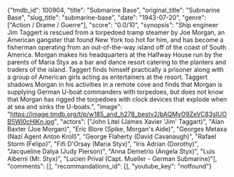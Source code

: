 {"tmdb_id": 100904, "title": "Submarine Base", "original_title": "Submarine Base", "slug_title": "submarine-base", "date": "1943-07-20", "genre": ["Action / Drame / Guerre"], "score": "0.0/10", "synopsis": "Ship engineer Jim Taggert is rescued from a torpedoed tramp steamer by Joe Morgan, an American gangster that found New York too hot for him, and has become a fisherman operating from an out-of-the-way island off of the coast of South America. Morgan makes his headquarters at the Halfway House run by the parents of Maria Styx as a bar and dance resort catering to the planters and traders of the island. Taggert finds himself practically a prisoner along with a group of American girls acting as entertainers at the resort. Taggert shadows Morgan in his activities in a remote cove and finds that Morgan is supplying German U-boat commanders with torpedoes, but does not know that Morgan has rigged the torpedoes with clock devices that explode when at sea and sinks the U-boats.", "image": "https://image.tmdb.org/t/p/w185_and_h278_bestv2/bAQMvO9ZeVC83sIUOB5Wl0cHlKn.jpg", "actors": ["John Litel (James Xavier 'Jim' Taggart)", "Alan Baxter (Joe Morgan)", "Eric Blore (Spike, Morgan's Aide)", "Georges Metaxa (Nazi Agent Anton Kroll)", "George Flaherty (David Cavanaugh)", "Rafael Storm (Felipo)", "Fifi D'Orsay (Maria Styx)", "Iris Adrian (Dorothy)", "Jacqueline Dalya (Judy Pierson)", "Anna Demetrio (Angela Styx)", "Luis Alberni (Mr. Styx)", "Lucien Prival (Capt. Mueller - German Submarine)"], "comments": [], "recommandations_id": [], "youtube_key": "notfound"}